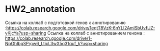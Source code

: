 # HW2_annotation

Ссылка на коллаб с подготовкой генов к аннотированию :https://colab.research.google.com/drive/1eqtT8VzK-6nYLI2AmlSbUvfUZ-vKjcYa?usp=sharing
Ссылка на коллаб с аннотированием генома : https://colab.research.google.com/drive/1-NpGhIbgSPrgw6_LtixL3wX5q31quf_k?usp=sharing

